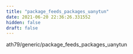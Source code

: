 ```yaml
---
title: "package_feeds_packages_uanytun"
date: 2021-06-20 22:36:26.331552
hidden: false
draft: false
---
```


ath79/generic/package_feeds_packages_uanytun

